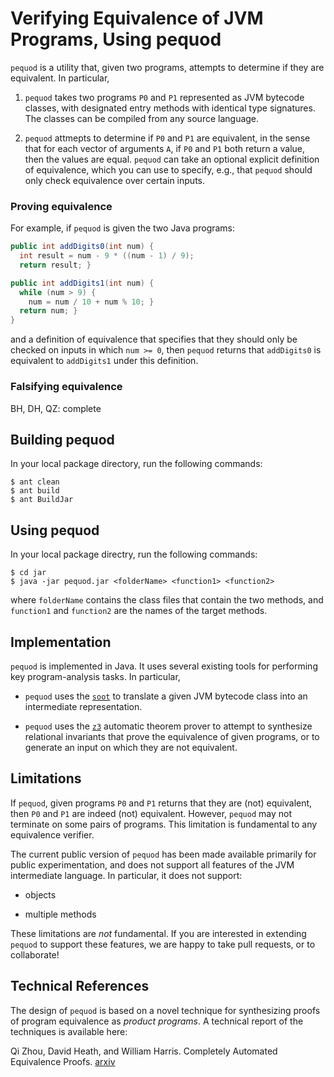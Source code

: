 # Verifying Equivalence of JVM Programs, Using pequod

 `pequod` is a utility that, given two programs, attempts to determine
 if they are equivalent. In particular,

 1. `pequod` takes two programs `P0` and `P1` represented as JVM
 bytecode classes, with designated entry methods with identical type
 signatures. The classes can be compiled from any source language.

 2. `pequod` attmepts to determine if `P0` and `P1` are equivalent, in
 the sense that for each vector of arguments `A`, if `P0` and `P1`
 both return a value, then the values are equal. `pequod` can take an
 optional explicit definition of equivalence, which you can use to
 specify, e.g., that `pequod` should only check equivalence over
 certain inputs.

### Proving equivalence

For example, if `pequod` is given the two Java programs:

```java
public int addDigits0(int num) {
  int result = num - 9 * ((num - 1) / 9);
  return result; }
```

```java
public int addDigits1(int num) {
  while (num > 9) {
    num = num / 10 + num % 10; }
  return num; }
}
```

and a definition of equivalence that specifies that they should only
be checked on inputs in which `num >= 0`, then `pequod` returns that
`addDigits0` is equivalent to `addDigits1` under this definition.

### Falsifying equivalence

BH, DH, QZ: complete

## Building pequod

In your local package directory, run the following commands:

```
$ ant clean
$ ant build
$ ant BuildJar
```

## Using pequod

In your local package directry, run the following commands:

```shell
$ cd jar
$ java -jar pequod.jar <folderName> <function1> <function2>
```

where `folderName` contains the class files that contain the two
methods, and `function1` and `function2` are the names of the target
methods.

## Implementation

`pequod` is implemented in Java. It uses several existing tools for
performing key program-analysis tasks. In particular,

* `pequod` uses the [`soot`](https://sable.github.io/soot/) to translate a
  given JVM bytecode class into an intermediate representation.

* `pequod` uses the [`z3`](https://github.com/Z3Prover/z3) automatic
  theorem prover to attempt to synthesize relational invariants that
  prove the equivalence of given programs, or to generate an input on
  which they are not equivalent.
   
## Limitations

If `pequod`, given programs `P0` and `P1` returns that they are (not)
equivalent, then `P0` and `P1` are indeed (not) equivalent. However,
`pequod` may not terminate on some pairs of programs. This limitation
is fundamental to any equivalence verifier.

The current public version of `pequod` has been made available
primarily for public experimentation, and does not support all
features of the JVM intermediate language. In particular, it does not
support:

* objects

* multiple methods

These limitations are *not* fundamental. If you are interested in
extending `pequod` to support these features, we are happy to take
pull requests, or to collaborate!

## Technical References

The design of `pequod` is based on a novel technique for synthesizing
proofs of program equivalence as _product programs_. A technical
report of the techniques is available here:

Qi Zhou, David Heath, and William Harris. Completely Automated
Equivalence Proofs. [arxiv](http://arxiv.org/abs/1705.03110)
